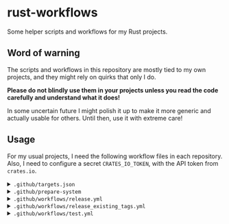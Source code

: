 # rust-workflows

Some helper scripts and workflows for my Rust projects.

## Word of warning

The scripts and workflows in this repository are mostly tied to my own projects, and they might rely on quirks that
only I do.

**Please do not blindly use them in your projects unless you read the code carefully and understand what it does!**

In some uncertain future I might polish it up to make it more generic and actually usable for others. Until then, use it
with extreme care!

## Usage

For my usual projects, I need the following workflow files in each repository. Also, I need to configure a
secret `CRATES_IO_TOKEN`, with the API token from `crates.io`.

<details>

<summary><code>.github/targets.json</code></summary>

Incompatible or unwanted targets can be removed.

```json
[
  { "os": "ubuntu-latest", "target": "aarch64-unknown-linux-gnu" },
  { "os": "ubuntu-latest", "target": "arm-unknown-linux-gnueabihf" },
  { "os": "ubuntu-latest", "target": "i686-unknown-linux-gnu" },
  { "os": "ubuntu-latest", "target": "i686-unknown-linux-musl" },
  { "os": "ubuntu-latest", "target": "x86_64-unknown-linux-gnu" },
  { "os": "ubuntu-latest", "target": "x86_64-unknown-linux-musl" },

  { "os": "macos-latest", "target": "x86_64-apple-darwin" },

  { "os": "windows-latest", "target": "i686-pc-windows-msvc" },
  { "os": "windows-latest", "target": "x86_64-pc-windows-msvc" }
]
```

</details>

<details>

<summary><code>.github/prepare-system</code></summary>

Optional script to set up the system before building. This is required if some dependencies are needed for compiling.
The first argument will be the operating system name.

```shell
#!/bin/bash

# EXAMPLE! This will install FUSE libraries before compiling.

case "$1" in
    macos-latest)
        brew update
        brew install macfuse
        ;;
    ubuntu-latest | *)
        sudo apt-get -y update
        sudo apt-get -y install libfuse3-dev
        ;;
esac
```

</details>

<details>

<summary><code>.github/workflows/release.yml</code></summary>

```yaml
name: Release

on:
  push:
    branches:
      - main
      - master
      - 'hotfix/**'
      - 'release/**'

  workflow_dispatch:

jobs:
  test:
    uses: ./.github/workflows/test.yml
    # with:
    #   test-args: -- --include-ignored # optional

  call-release-workflow:
    uses: FloGa/rust-workflows/.github/workflows/release.yml@0.4.0
    with:
      targets-config: ./.github/targets.json
      # system-preparation: ./.github/prepare-system # optional
    secrets:
      CRATES_IO_TOKEN: ${{ secrets.CRATES_IO_TOKEN }}
    needs:
      - test
```

</details>

<details>

<summary><code>.github/workflows/release_existing_tags.yml</code></summary>

```yaml
name: Release existing tags

on:
  workflow_dispatch:

jobs:
  call-release-exisiting-workflow:
    uses: FloGa/rust-workflows/.github/workflows/release_existing_tags.yml@0.4.0
    with:
      targets-config: ./.github/targets.json
      # system-preparation: ./.github/prepare-system # optional
```

</details>

<details>

<summary><code>.github/workflows/test.yml</code></summary>

```yaml
name: Test

on:
  pull_request:

  push:
    branches:
      - develop
      - 'feature/**'

  workflow_call:
    inputs:
      test-args:
        type: string
        required: false
        description: Additional arguments for "cargo test"

  workflow_dispatch:
    inputs:
      test-args:
        type: string
        required: false
        description: Additional arguments for "cargo test"

jobs:
  call-test-workflow:
    uses: FloGa/rust-workflows/.github/workflows/test.yml@0.4.0
    with:
      run-check: true # optional
      run-clippy: true # optional
      run-fmt: true # optional
      # system-preparation: ./.github/prepare-system # optional
      test-args: --workspace ${{ inputs.test-args }}
      test-on-linux: true # optional, true by default
      test-on-macos: true # optional
      test-on-windows: true # optional
```

</details>
